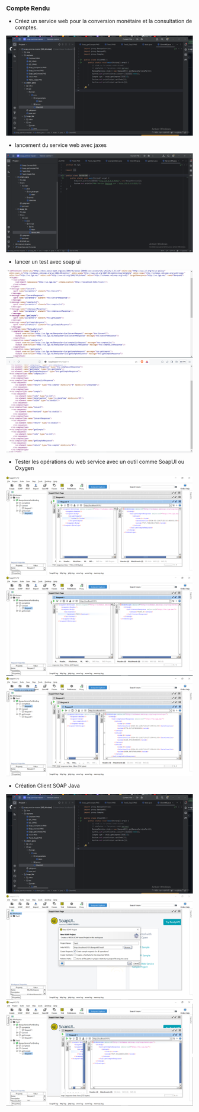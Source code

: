 <h3>Compte Rendu</h3>


<ul>
<li>
Créez un service web pour la conversion monétaire et la consultation de comptes.
 </li>
</ul>
    
<img src="captures/clientWsCode.png">
<ul>
    <li> lancement  du  service web avec jaxes </li>
</ul>
<img src="captures/serveurJws.png">
<ul> 
    <li>  lancer un test avec soap ui </li>
</ul>
<img src="captures/Q3_1.PNG">
<img src="captures/Q3_2.PNG">
<ul>
    <li>
         Tester les opérations du web service avec un outil
        comme SoapUI ou Oxygen
    </li>
</ul>
<img src="captures/Soap_getCompte.PNG">
<img src="captures/Soap_Convert.PNG">
<img src="captures/Soap_CompteList.PNG">
<ul>
    <li> Création Client SOAP Java </li>
</ul>

<img src="captures/clientWsCode.png">
<img src="captures/Test2.PNG">
<img src="captures/Test2_Cap2.PNG">
